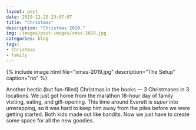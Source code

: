 ```yaml
---
layout: post
date: 2019-12-25 23:07:07
title: "Christmas"
description: "Christmas 2019."
img: /images/post-images/xmas-2019.jpg
categories: blog
tags:
- Christmas
- family
---
```


{% include image.html file="xmas-2019.jpg" description="The Setup" caption="no" %}

Another hectic (but fun-filled) Christmas in the books — 3 Christmases in 3 locations. We just got home from the marathon 18-hour day of family visiting, eating, and gift-opening. This time around Everett is _super_ into unwrapping, so it was hard to keep him away from the piles before we were getting started. Both kids made out like bandits. Now we just have to create some space for all the new goodies.
